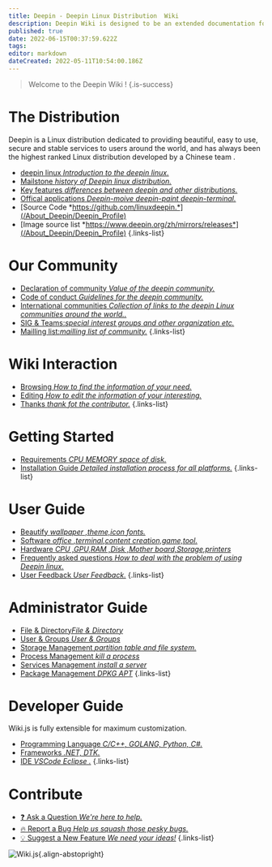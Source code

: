 ```yaml
---
title: Deepin - Deepin Linux Distribution  Wiki
description: Deepin Wiki is designed to be an extended documentation for end users and developers.
published: true
date: 2022-06-15T00:37:59.622Z
tags: 
editor: markdown
dateCreated: 2022-05-11T10:54:00.186Z
---
```


> Welcome to the Deepin Wiki !
{.is-success}

# The Distribution

Deepin is a Linux distribution dedicated to providing beautiful, easy to use, secure and stable services to users around the world, and has always been the highest ranked Linux distribution developed by a Chinese team .

- [deepin linux *Introduction to the deepin linux.*](/About_Deepin/Deepin_Profile)
- [Mailstone *history of Deepin linux distribution.*](/About_Deepin/Deepin_Profile)
- [Key features *differences between deepin and other distributions.*](/About_Deepin/Deepin_Profile)
- [Offical applications *Deepin-moive deepin-paint deepin-terminal.*](/About_Deepin/Deepin_Profile)
- [Source Code *https://github.com/linuxdeepin.*](/About_Deepin/Deepin_Profile)
- [Image source list *https://www.deepin.org/zh/mirrors/releases*](/About_Deepin/Deepin_Profile)
{.links-list}

# Our Community

- [Declaration of community *Value of the deepin community.*](/about_deepin/deepin_community)
- [Code of conduct *Guidelines for the deepin community.*](/about_deepin/deepin_community)
- [International communities *Collection of links to the deepin Linux communities around the world..*](/about_deepin/deepin_community)
- [SIG & Teams:*special interest groups and other organization  etc.*](/about_deepin/deepin_community)
- [Mailling list:*mailling list of community.*](/about_deepin/deepin_community)
{.links-list}

# Wiki Interaction

- [Browsing *How to find the information of your need.*](/about_deepin/deepin_wiki)
- [Editing *How to edit the information of your interesting.*](/about_deepin/edit_help)
- [Thanks *thank fot the contributor.*](/about_deepin/deepin_wiki)
{.links-list}

# Getting Started

- [Requirements *CPU MEMORY space of disk.*](/installation/installation_requirements)
- [Installation Guide *Detailed installation process for all platforms.*](/installation/native_install)
{.links-list}

# User Guide

- [Beautify *wallpaper ,theme,icon fonts.*](/system_management/personalization)
- [Software *office ,terminal,content creation,game,tool.*](/Software/Deepin_Application_Management)
- [Hardware *CPU ,GPU,RAM ,Disk ,Mother board,Storage,printers*](/hardware/Introduction_to_hardware)
- [Frequently asked questions *How to deal with the problem of using Deepin linux.*](/guide/user)
- [User Feedback *User Feedback.*](/guide/user)
{.links-list}

# Administrator Guide

- [File & Directory*File & Directory*](/system_management/file_and_directory)
- [User & Groups *User & Groups*](/system_management/user_and_group)
- [Storage Management *partition table and file system.*](/system_management/storage_management)
- [Process Management *kill a process*](/system_management/process_management)
- [Services Management *install a server*](/system_management/service_management)
- [Package Management *DPKG APT*](/system_management/package_management)
{.links-list}

# Developer Guide

Wiki.js is fully extensible for maximum customization.

- [Programming Language *C/C++, GOLANG, Python, C#.*](/development)
- [Frameworks *.NET,  DTK.*](/development)
- [IDE *VSCode  Eclipse .*](/development)
{.links-list}

# Contribute
- [:question: Ask a Question *We're here to help.*](https://github.com/linuxdeepin/developer-center)
- [:fire: Report a Bug *Help us squash those pesky bugs.*](https://github.com/linuxdeepin/developer-center)
- [:bulb: Suggest a New Feature *We need your ideas!*](https://github.com/linuxdeepin/developer-center)
{.links-list}

![Wiki.js](https://static.requarks.io/logo/wikijs-butterfly.svg){.align-abstopright}
